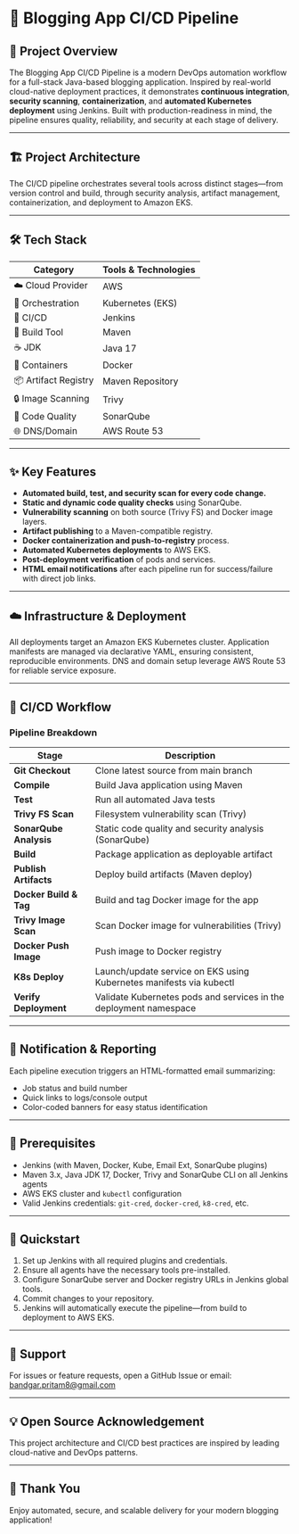 # 🚀 Blogging App CI/CD Pipeline

## 📝 Project Overview

The Blogging App CI/CD Pipeline is a modern DevOps automation workflow for a full-stack Java-based blogging application. Inspired by real-world cloud-native deployment practices, it demonstrates **continuous integration**, **security scanning**, **containerization**, and **automated Kubernetes deployment** using Jenkins. Built with production-readiness in mind, the pipeline ensures quality, reliability, and security at each stage of delivery.

---

## 🏗️ Project Architecture

The CI/CD pipeline orchestrates several tools across distinct stages—from version control and build, through security analysis, artifact management, containerization, and deployment to Amazon EKS.

---

## 🛠️ Tech Stack

| Category             | Tools & Technologies                |
|----------------------|-------------------------------------|
| ☁️ Cloud Provider    | AWS                                 |
| 🚢 Orchestration     | Kubernetes (EKS)                    |
| 🔄 CI/CD             | Jenkins                             |
| 💽 Build Tool        | Maven                               |
| ☕ JDK               | Java 17                             |
| 🐳 Containers        | Docker                              |
| 📦 Artifact Registry | Maven Repository                    |
| 🔒 Image Scanning    | Trivy                               |
| 📝 Code Quality      | SonarQube                           |
| 🌐 DNS/Domain        | AWS Route 53                        |

---

## ✨ Key Features

- **Automated build, test, and security scan for every code change.**
- **Static and dynamic code quality checks** using SonarQube.
- **Vulnerability scanning** on both source (Trivy FS) and Docker image layers.
- **Artifact publishing** to a Maven-compatible registry.
- **Docker containerization and push-to-registry** process.
- **Automated Kubernetes deployments** to AWS EKS.
- **Post-deployment verification** of pods and services.
- **HTML email notifications** after each pipeline run for success/failure with direct job links.

---

## ☁️ Infrastructure & Deployment

All deployments target an Amazon EKS Kubernetes cluster. Application manifests are managed via declarative YAML, ensuring consistent, reproducible environments. DNS and domain setup leverage AWS Route 53 for reliable service exposure.

---

## 🔄 CI/CD Workflow

### Pipeline Breakdown

| Stage                   | Description                                                                   |
|-------------------------|-------------------------------------------------------------------------------|
| **Git Checkout**        | Clone latest source from main branch                                          |
| **Compile**             | Build Java application using Maven                                            |
| **Test**                | Run all automated Java tests                                                  |
| **Trivy FS Scan**       | Filesystem vulnerability scan (Trivy)                                         |
| **SonarQube Analysis**  | Static code quality and security analysis (SonarQube)                         |
| **Build**               | Package application as deployable artifact                                    |
| **Publish Artifacts**   | Deploy build artifacts (Maven deploy)                                         |
| **Docker Build & Tag**  | Build and tag Docker image for the app                                        |
| **Trivy Image Scan**    | Scan Docker image for vulnerabilities (Trivy)                                 |
| **Docker Push Image**   | Push image to Docker registry                                                 |
| **K8s Deploy**          | Launch/update service on EKS using Kubernetes manifests via kubectl           |
| **Verify Deployment**   | Validate Kubernetes pods and services in the deployment namespace             |

---

## 📝 Notification & Reporting

Each pipeline execution triggers an HTML-formatted email summarizing:

- Job status and build number
- Quick links to logs/console output
- Color-coded banners for easy status identification

---

## 🤖 Prerequisites

- Jenkins (with Maven, Docker, Kube, Email Ext, SonarQube plugins)
- Maven 3.x, Java JDK 17, Docker, Trivy and SonarQube CLI on all Jenkins agents
- AWS EKS cluster and `kubectl` configuration
- Valid Jenkins credentials: `git-cred`, `docker-cred`, `k8-cred`, etc.

---

## 🚦 Quickstart

1. Set up Jenkins with all required plugins and credentials.
2. Ensure all agents have the necessary tools pre-installed.
3. Configure SonarQube server and Docker registry URLs in Jenkins global tools.
4. Commit changes to your repository.
5. Jenkins will automatically execute the pipeline—from build to deployment to AWS EKS.

---

## 💬 Support

For issues or feature requests, open a GitHub Issue or email: bandgar.pritam8@gmail.com

---

## 💡 Open Source Acknowledgement

This project architecture and CI/CD best practices are inspired by leading cloud-native and DevOps patterns.

---

## 🙏 Thank You

Enjoy automated, secure, and scalable delivery for your modern blogging application!
